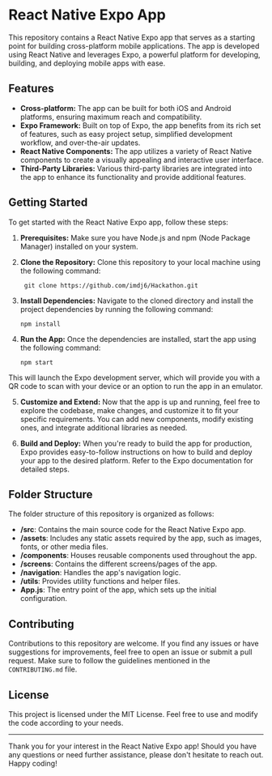 # React Native Expo App

This repository contains a React Native Expo app that serves as a starting point for building cross-platform mobile applications. The app is developed using React Native and leverages Expo, a powerful platform for developing, building, and deploying mobile apps with ease.

## Features

- **Cross-platform:** The app can be built for both iOS and Android platforms, ensuring maximum reach and compatibility.
- **Expo Framework:** Built on top of Expo, the app benefits from its rich set of features, such as easy project setup, simplified development workflow, and over-the-air updates.
- **React Native Components:** The app utilizes a variety of React Native components to create a visually appealing and interactive user interface.
- **Third-Party Libraries:** Various third-party libraries are integrated into the app to enhance its functionality and provide additional features.

## Getting Started

To get started with the React Native Expo app, follow these steps:

1. **Prerequisites:** Make sure you have Node.js and npm (Node Package Manager) installed on your system.

2. **Clone the Repository:** Clone this repository to your local machine using the following command:
     ```shell 
      git clone https://github.com/imdj6/Hackathon.git
    ```

3. **Install Dependencies:** Navigate to the cloned directory and install the project dependencies by running the following command:
    ```shell 
    npm install
    ```
4. **Run the App:** Once the dependencies are installed, start the app using the following command:
    ```shell 
    npm start
    ```
    
This will launch the Expo development server, which will provide you with a QR code to scan with your device or an option to run the app in an emulator.

5. **Customize and Extend:** Now that the app is up and running, feel free to explore the codebase, make changes, and customize it to fit your specific requirements. You can add new components, modify existing ones, and integrate additional libraries as needed.

6. **Build and Deploy:** When you're ready to build the app for production, Expo provides easy-to-follow instructions on how to build and deploy your app to the desired platform. Refer to the Expo documentation for detailed steps.

## Folder Structure

The folder structure of this repository is organized as follows:

- **/src**: Contains the main source code for the React Native Expo app.
- **/assets**: Includes any static assets required by the app, such as images, fonts, or other media files.
- **/components**: Houses reusable components used throughout the app.
- **/screens**: Contains the different screens/pages of the app.
- **/navigation**: Handles the app's navigation logic.
- **/utils**: Provides utility functions and helper files.
- **App.js**: The entry point of the app, which sets up the initial configuration.

## Contributing

Contributions to this repository are welcome. If you find any issues or have suggestions for improvements, feel free to open an issue or submit a pull request. Make sure to follow the guidelines mentioned in the `CONTRIBUTING.md` file.

## License

This project is licensed under the MIT License. Feel free to use and modify the code according to your needs.

---

Thank you for your interest in the React Native Expo app! Should you have any questions or need further assistance, please don't hesitate to reach out. Happy coding!
